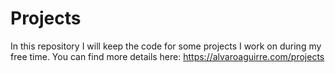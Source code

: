 # Projects

In this repository I will keep the code for some projects I work on during my free time. You can find more details here: https://alvaroaguirre.com/projects

